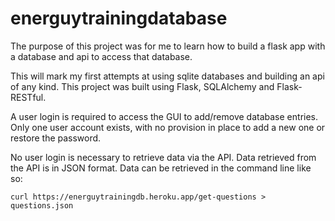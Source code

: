 # energuytrainingdatabase

The purpose of this project was for me to learn how to build a flask app with a database and api to access that database.

This will mark my first attempts at using sqlite databases and building an api of any kind. This project was built using Flask, SQLAlchemy and Flask-RESTful.

A user login is required to access the GUI to add/remove database entries. Only one user account exists, with no provision in place to add a new one or restore the password.

No user login is necessary to retrieve data via the API. Data retrieved from the API is in JSON format. Data can be retrieved in the command line like so:

	curl https://energuytrainingdb.heroku.app/get-questions > questions.json

